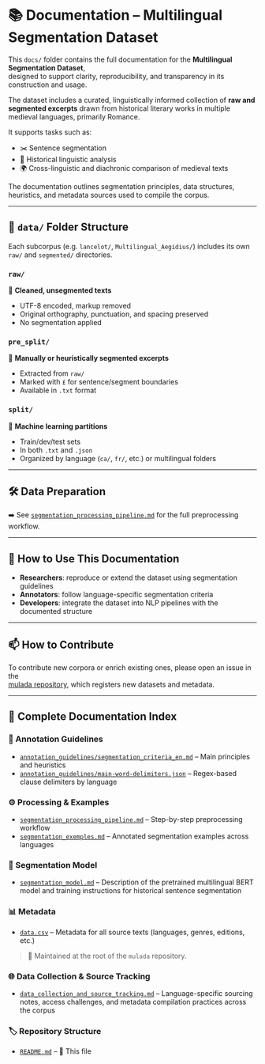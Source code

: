 # 📚 Documentation – Multilingual Segmentation Dataset

This `docs/` folder contains the full documentation for the **Multilingual Segmentation Dataset**,  
designed to support clarity, reproducibility, and transparency in its construction and usage.

The dataset includes a curated, linguistically informed collection of **raw and segmented excerpts** drawn from historical literary works in multiple medieval languages, primarily Romance.

It supports tasks such as:

- ✂️ Sentence segmentation  
- 📜 Historical linguistic analysis  
- 🌍 Cross-linguistic and diachronic comparison of medieval texts  

The documentation outlines segmentation principles, data structures, heuristics, and metadata sources used to compile the corpus.

---

## 📁 `data/` Folder Structure

Each subcorpus (e.g. `lancelot/`, `Multilingual_Aegidius/`) includes its own `raw/` and `segmented/` directories.

### `raw/`  
📄 **Cleaned, unsegmented texts**  
- UTF-8 encoded, markup removed  
- Original orthography, punctuation, and spacing preserved  
- No segmentation applied

### `pre_split/`  
🧾 **Manually or heuristically segmented excerpts**  
- Extracted from `raw/`  
- Marked with `£` for sentence/segment boundaries  
- Available in `.txt` format

### `split/`  
🔀 **Machine learning partitions**  
- Train/dev/test sets  
- In both `.txt` and `.json`  
- Organized by language (`ca/`, `fr/`, etc.) or multilingual folders

---

## 🛠️ Data Preparation

➡️ See [`segmentation_processing_pipeline.md`](segmentation_processing_pipeline.md) for the full preprocessing workflow.

---

## 🧭 How to Use This Documentation

- **Researchers**: reproduce or extend the dataset using segmentation guidelines  
- **Annotators**: follow language-specific segmentation criteria  
- **Developers**: integrate the dataset into NLP pipelines with the documented structure

---

## 📫 How to Contribute

To contribute new corpora or enrich existing ones, please open an issue in the  
[mulada repository](https://github.com/carolisteia/mulada), which registers new datasets and metadata.

---

## 📁 Complete Documentation Index

### 📝 Annotation Guidelines
- [`annotation_guidelines/segmentation_criteria_en.md`](annotation_guidelines/segmentation_criteria_en.md) – Main principles and heuristics  
- [`annotation_guidelines/main-word-delimiters.json`](annotation_guidelines/main-word-delimiters.json) – Regex-based clause delimiters by language

### ⚙️ Processing & Examples
- [`segmentation_processing_pipeline.md`](segmentation_processing_pipeline.md) – Step-by-step preprocessing workflow  
- [`segmentation_exemples.md`](segmentation_exemples.md) – Annotated segmentation examples across languages

### 🤖 Segmentation Model
- [`segmentation_model.md`](segmentation_model.md) – Description of the pretrained multilingual BERT model and training instructions for historical sentence segmentation

### 📊 Metadata
- [`data.csv`](https://github.com/carolisteia/mulada/blob/main/data.csv) – Metadata for all source texts (languages, genres, editions, etc.)  
> 📍 Maintained at the root of the `mulada` repository.

### 🌐 Data Collection & Source Tracking  
- [`data_collection_and_source_tracking.md`](data_collection_and_source_tracking.md) – Language-specific sourcing notes, access challenges, and metadata compilation practices across the corpus


### 🏷️ Repository Structure
- [`README.md`](README.md) – 📌 This file

